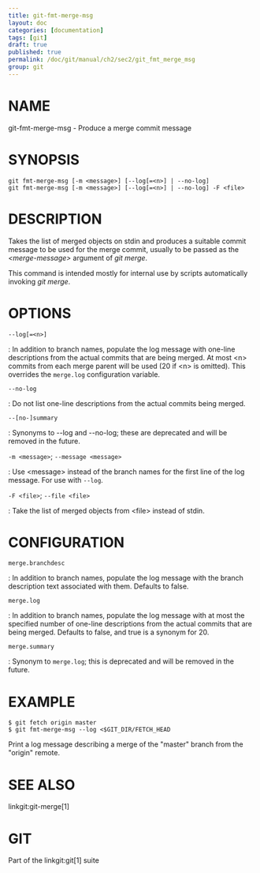 ```yaml
---
title: git-fmt-merge-msg
layout: doc
categories: [documentation]
tags: [git]
draft: true
published: true
permalink: /doc/git/manual/ch2/sec2/git_fmt_merge_msg
group: git
---
```


NAME
====

git-fmt-merge-msg - Produce a merge commit message

SYNOPSIS
========

    git fmt-merge-msg [-m <message>] [--log[=<n>] | --no-log]
    git fmt-merge-msg [-m <message>] [--log[=<n>] | --no-log] -F <file>

DESCRIPTION
===========

Takes the list of merged objects on stdin and produces a suitable commit message to be used for the merge commit, usually to be passed as the *&lt;merge-message&gt;* argument of *git merge*.

This command is intended mostly for internal use by scripts automatically invoking *git merge*.

OPTIONS
=======

`--log[=<n>]`

:   In addition to branch names, populate the log message with one-line descriptions from the actual commits that are being merged. At most &lt;n&gt; commits from each merge parent will be used (20 if &lt;n&gt; is omitted). This overrides the `merge.log` configuration variable.

`--no-log`

:   Do not list one-line descriptions from the actual commits being merged.

`--[no-]summary`

:   Synonyms to --log and --no-log; these are deprecated and will be removed in the future.

`-m <message>`; `--message <message>`

:   Use &lt;message&gt; instead of the branch names for the first line of the log message. For use with `--log`.

`-F <file>`; `--file <file>`

:   Take the list of merged objects from &lt;file&gt; instead of stdin.

CONFIGURATION
=============

`merge.branchdesc`

:   In addition to branch names, populate the log message with the branch description text associated with them. Defaults to false.

`merge.log`

:   In addition to branch names, populate the log message with at most the specified number of one-line descriptions from the actual commits that are being merged. Defaults to false, and true is a synonym for 20.

`merge.summary`

:   Synonym to `merge.log`; this is deprecated and will be removed in the future.

EXAMPLE
=======

    $ git fetch origin master
    $ git fmt-merge-msg --log <$GIT_DIR/FETCH_HEAD

Print a log message describing a merge of the "master" branch from the "origin" remote.

SEE ALSO
========

linkgit:git-merge\[1\]

GIT
===

Part of the linkgit:git\[1\] suite
